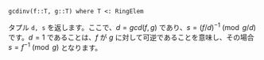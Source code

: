 ```
gcdinv(f::T, g::T) where T <: RingElem
```

タプル `d, s` を返します。ここで、$d = gcd(f, g)$ であり、$s = (f/d)^{-1} \pmod{g/d}$ です。$d = 1$ であることは、$f$ が $g$ に対して可逆であることを意味し、その場合 $s = f^{-1} \pmod{g}$ となります。
